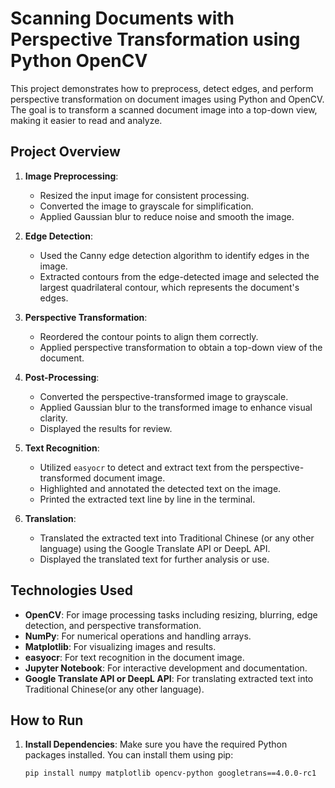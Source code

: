 # Scanning Documents with Perspective Transformation using Python OpenCV

This project demonstrates how to preprocess, detect edges, and perform perspective transformation on document images using Python and OpenCV. The goal is to transform a scanned document image into a top-down view, making it easier to read and analyze.

## Project Overview

1. **Image Preprocessing**:
   - Resized the input image for consistent processing.
   - Converted the image to grayscale for simplification.
   - Applied Gaussian blur to reduce noise and smooth the image.

2. **Edge Detection**:
   - Used the Canny edge detection algorithm to identify edges in the image.
   - Extracted contours from the edge-detected image and selected the largest quadrilateral contour, which represents the document's edges.

3. **Perspective Transformation**:
   - Reordered the contour points to align them correctly.
   - Applied perspective transformation to obtain a top-down view of the document.

4. **Post-Processing**:
   - Converted the perspective-transformed image to grayscale.
   - Applied Gaussian blur to the transformed image to enhance visual clarity.
   - Displayed the results for review.

5. **Text Recognition**:
   - Utilized `easyocr` to detect and extract text from the perspective-transformed document image.
   - Highlighted and annotated the detected text on the image.
   - Printed the extracted text line by line in the terminal.

6. **Translation**:
   - Translated the extracted text into Traditional Chinese (or any other language) using the Google Translate API or DeepL API.
   - Displayed the translated text for further analysis or use.

## Technologies Used

- **OpenCV**: For image processing tasks including resizing, blurring, edge detection, and perspective transformation.
- **NumPy**: For numerical operations and handling arrays.
- **Matplotlib**: For visualizing images and results.
- **easyocr**: For text recognition in the document image.
- **Jupyter Notebook**: For interactive development and documentation.
- **Google Translate API or DeepL API**: For translating extracted text into Traditional Chinese(or any other language).

## How to Run

1. **Install Dependencies**:
   Make sure you have the required Python packages installed. You can install them using pip:

   ```bash
   pip install numpy matplotlib opencv-python googletrans==4.0.0-rc1  


